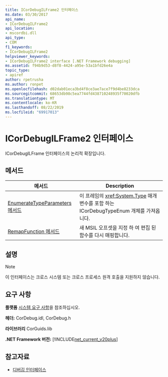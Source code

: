 ```yaml
---
title: ICorDebugILFrame2 인터페이스
ms.date: 03/30/2017
api_name:
- ICorDebugILFrame2
api_location:
- mscordbi.dll
api_type:
- COM
f1_keywords:
- ICorDebugILFrame2
helpviewer_keywords:
- ICorDebugILFrame2 interface [.NET Framework debugging]
ms.assetid: f94b9d53-d8f8-4424-a95e-53a1bfd26e4a
topic_type:
- apiref
author: rpetrusha
ms.author: ronpet
ms.openlocfilehash: d02dab01eca3bd4f8ce3ae7ace7f9d4be8233dca
ms.sourcegitcommit: 68653db98c5ea7744fd438710248935f70020dfb
ms.translationtype: MT
ms.contentlocale: ko-KR
ms.lasthandoff: 08/22/2019
ms.locfileid: "69917013"
---
```

# <a name="icordebugilframe2-interface"></a>ICorDebugILFrame2 인터페이스

ICorDebugILFrame 인터페이스의 논리적 확장입니다.  
  
## <a name="methods"></a>메서드  
  
|메서드|Description|  
|------------|-----------------|  
|[EnumerateTypeParameters 메서드](../../../../docs/framework/unmanaged-api/debugging/icordebugilframe2-enumeratetypeparameters-method.md)|이 프레임의 <xref:System.Type> 매개 변수를 포함 하는 ICorDebugTypeEnum 개체를 가져옵니다.|  
|[RemapFunction 메서드](../../../../docs/framework/unmanaged-api/debugging/icordebugilframe2-remapfunction-method.md)|새 MSIL 오프셋을 지정 하 여 편집 된 함수를 다시 매핑합니다.|  
  
## <a name="remarks"></a>설명  
  
> [!NOTE]
> 이 인터페이스는 크로스 시스템 또는 크로스 프로세스 원격 호출을 지원하지 않습니다.  
  
## <a name="requirements"></a>요구 사항  
 **플랫폼** [시스템 요구 사항](../../../../docs/framework/get-started/system-requirements.md)을 참조하십시오.  
  
 **헤더:** CorDebug.idl, CorDebug.h  
  
 **라이브러리** CorGuids.lib  
  
 **.NET Framework 버전:** [!INCLUDE[net_current_v20plus](../../../../includes/net-current-v20plus-md.md)]  
  
## <a name="see-also"></a>참고자료

- [디버깅 인터페이스](../../../../docs/framework/unmanaged-api/debugging/debugging-interfaces.md)
